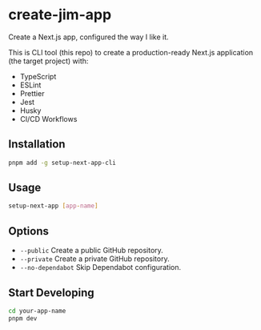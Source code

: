 # create-jim-app

Create a Next.js app, configured the way I like it.

This is CLI tool (this repo) to create a production-ready Next.js application (the target project) with:

- TypeScript
- ESLint
- Prettier
- Jest
- Husky
- CI/CD Workflows

## Installation

```bash
pnpm add -g setup-next-app-cli
```

## Usage

```bash
setup-next-app [app-name]
```

## Options

- `--public` Create a public GitHub repository.
- `--private` Create a private GitHub repository.
- `--no-dependabot` Skip Dependabot configuration.

## Start Developing

```bash
cd your-app-name
pnpm dev
```
